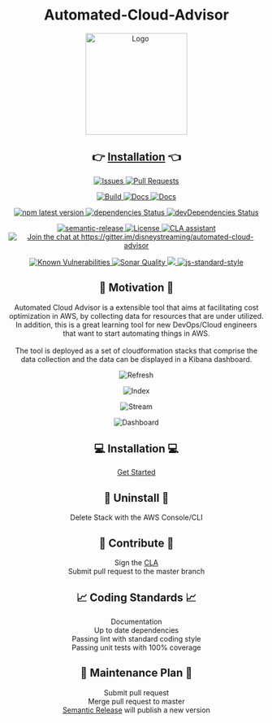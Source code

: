 <h1 align="center">Automated-Cloud-Advisor</h1>
<!-- Logo -->
<p align="center">
    <img width="200px"  src="https://github.com/disneystreaming/automated-cloud-advisor/raw/master/website/static/img/logo.svg" alt="Logo">
</p>
<!-- Install -->
<h2 align="center">
  👉 <a target="_blank" href="https://disneystreaming.github.io/automated-cloud-advisor/">Installation</a> 👈
</h2>
<!-- Repo -->
<p align="center">
  <a href="https://GitHub.com/disneystreaming/automated-cloud-advisor/issues/">
    <img alt="Issues" src="https://img.shields.io/github/issues/disneystreaming/automated-cloud-advisor.svg">
  </a>
  <a href="https://GitHub.com/disneystreaming/automated-cloud-advisor/pull/">
    <img alt="Pull Requests" src="https://img.shields.io/github/issues-pr/disneystreaming/automated-cloud-advisor.svg">
</p>
<!-- Workflow -->
<p align="center">
  <a href="https://github.com/disneystreaming/automated-cloud-advisor/actions?query=workflow%3ABuild">
    <img alt="Build" src="https://github.com/disneystreaming/automated-cloud-advisor/workflows/Build/badge.svg">
  </a>
  <a href="https://github.com/disneystreaming/automated-cloud-advisor/actions?query=workflow%3ADocs">
    <img alt="Docs" src="https://github.com/disneystreaming/automated-cloud-advisor/workflows/Docs/badge.svg">
  </a>
  <a href="https://github.com/disneystreaming/automated-cloud-advisor/actions?query=workflow%3APublish">
    <img alt="Docs" src="https://github.com/disneystreaming/automated-cloud-advisor/workflows/Publish/badge.svg">
  </a>
</p>
<!-- NPM -->
<p align="center">
  <a href="https://www.npmjs.com/package/automated-cloud-advisor">
    <img alt="npm latest version" src="https://img.shields.io/npm/v/automated-cloud-advisor">
  </a>
  <a href="https://www.npmjs.com/package/automated-cloud-advisor">
    <img alt="dependencies Status" src="https://img.shields.io/david/dev/disneystreaming/automated-cloud-advisor">
  </a>
  <a href="https://www.npmjs.com/package/automated-cloud-advisor">
    <img alt="devDependencies Status" src="https://img.shields.io/david/dev/disneystreaming/automated-cloud-advisor?label=devDependencies">
  </a>
</p>
<!-- License -->
<p align="center">
  <a href="https://github.com/semantic-release/semantic-release">
    <img alt="semantic-release" src="https://img.shields.io/badge/%20%20%F0%9F%93%A6%F0%9F%9A%80-semantic--release-e10079.svg">
  </a>
  <a href="https://opensource.org/licenses/Apache-2.0">
    <img alt="License" src="https://img.shields.io/badge/License-Apache%202.0-blue.svg">
  </a>
  <a href="https://cla-assistant.io/disneystreaming/automated-cloud-advisor">
    <img alt="CLA assistant" src="https://cla-assistant.io/readme/badge/disneystreaming/automated-cloud-advisor">
  </a>
    <a href="https://gitter.im/disneystreaming/automated-cloud-advisor">
    <img alt="Join the chat at https://gitter.im/disneystreaming/automated-cloud-advisor" src="https://badges.gitter.im/Join%20Chat.svg">
  </a>
</p>
<!-- Code Quality -->
<p align="center">
  <a href="https://snyk.io/test/github/disneystreaming/automated-cloud-advisor?targetFile=package.json">
    <img src="https://snyk.io/test/github/disneystreaming/automated-cloud-advisor/badge.svg?targetFile=package.json" alt="Known Vulnerabilities">
  </a>
  <a href="https://sonarcloud.io/dashboard?id=disneystreaming_automated-cloud-advisor">
    <img alt="Sonar Quality" src="https://sonarcloud.io/api/project_badges/measure?project=disneystreaming_automated-cloud-advisor&metric=alert_status">
  </a>
<a href="https://codecov.io/gh/disneystreaming/automated-cloud-advisor">
  <img src="https://codecov.io/gh/disneystreaming/automated-cloud-advisor/branch/master/graph/badge.svg" />
</a>
  <a href="http://standardjs.com">
    <img alt="js-standard-style" src="https://img.shields.io/badge/code%20style-standard-brightgreen.svg">
  </a>
</p>

<h2 align="center">💬 Motivation 💬</h2>

<p align="center">
  Automated Cloud Advisor is a extensible tool that aims at facilitating cost optimization in AWS, by collecting data for resources that are under utilized. In addition, this is a great learning tool for new DevOps/Cloud engineers that want to start automating things in AWS.
  </br></br>
  The tool is deployed as a set of cloudformation stacks that comprise the data collection and the data can be displayed in a Kibana dashboard.
</p>
<!-- Diagrams -->
<p align="center">
    <img src="https://disneystreaming.github.io/automated-cloud-advisor/img/trusted_advisor.png" alt="Refresh">
</p>

<p align="center">
    <img src="https://disneystreaming.github.io/automated-cloud-advisor/img/index_data.png" alt="Index">
</p>

<p align="center">
    <img src="https://disneystreaming.github.io/automated-cloud-advisor/img/view_data.png" alt="Stream">
</p>
<!-- Dashboard -->
<p align="center">
    <img src="https://disneystreaming.github.io/automated-cloud-advisor/img/kibana/dashboard/01-dashboard.png" alt="Dashboard">
</p>

<h2 align="center">💻 Installation 💻</h2>

<p align="center">
  <a href="https://disneystreaming.github.io/automated-cloud-advisor/">Get Started</a>
</p>

<h2 align="center">📛 Uninstall 📛</h2>

<p align="center">
  Delete Stack with the AWS Console/CLI
</p>

<h2 align="center">🎁 Contribute 🎁</h2>

<p align="center">
  Sign the  <a href="https://disneystreaming.github.io/automated-cloud-advisor/">CLA</a>
  </br>
  Submit pull request to the master branch
</p>

<h2 align="center">📈 Coding Standards 📈</h2>

<p align="center">
  Documentation
  </br>
  Up to date dependencies
  </br>
  Passing lint with standard coding style
  </br>
  Passing unit tests with 100% coverage
  </br>
</p>

<h2 align="center">📅 Maintenance Plan 📅</h2>

<p align="center">
  Submit pull request
  </br>
  Merge pull request to master
  </br>
  <a href="https://github.com/semantic-release/semantic-release">Semantic Release</a> will publish a new version
</p>
